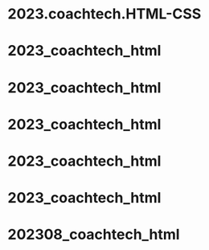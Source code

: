 # 2023.coachtech.HTML-CSS
# 2023_coachtech_html
# 2023_coachtech_html
# 2023_coachtech_html
# 2023_coachtech_html
# 2023_coachtech_html
# 202308_coachtech_html

